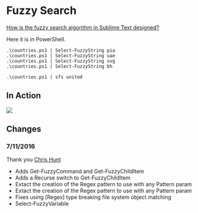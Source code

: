 # Fuzzy Search

[How is the fuzzy search algorithm in Sublime Text designed?](https://www.quora.com/How-is-the-fuzzy-search-algorithm-in-Sublime-Text-designed)

Here it is in PowerShell.

```
.\countries.ps1 | Select-FuzzyString pia
.\countries.ps1 | Select-FuzzyString uae
.\countries.ps1 | Select-FuzzyString svg
.\countries.ps1 | Select-FuzzyString bh

.\countries.ps1 | sfs united
```

## In Action

![](https://raw.githubusercontent.com/dfinke/PowerShellFuzzySearch/master/media/fuzzysearch.gif)


## Changes

### 7/11/2016
Thank you [Chris Hunt](https://github.com/cdhunt)
* Adds Get-FuzzyCommand and Get-FuzzyChildItem
* Adds a Recurse switch to Get-FuzzyChildItem
* Extact the creation of the Regex pattern to use with any Pattern param
* Extact the creation of the Regex pattern to use with any Pattern param
* Fixes using [Regex] type breaking file system object matching
* Select-FuzzyVariable